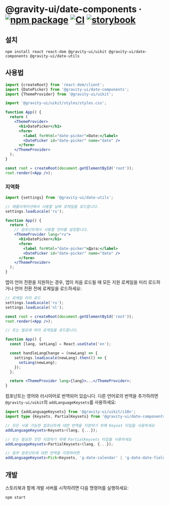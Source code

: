 # @gravity-ui/date-components · [![npm package](https://img.shields.io/npm/v/@gravity-ui/date-components)](https://www.npmjs.com/package/@gravity-ui/date-components) [![CI](https://img.shields.io/github/actions/workflow/status/gravity-ui/date-components/.github/workflows/ci.yml?label=CI&logo=github)](https://github.com/gravity-ui/date-components/actions/workflows/ci.yml?query=branch:main) [![storybook](https://img.shields.io/badge/Storybook-deployed-ff4685)](https://preview.gravity-ui.com/date-components/)

## 설치

```shell
npm install react react-dom @gravity-ui/uikit @gravity-ui/date-components @gravity-ui/date-utils
```

## 사용법

```jsx
import {createRoot} from 'react-dom/client';
import {DatePicker} from '@gravity-ui/date-components';
import {ThemeProvider} from '@gravity-ui/uikit';

import '@gravity-ui/uikit/styles/styles.css';

function App() {
  return (
    <ThemeProvider>
      <h1>DatePicker</h1>
      <form>
        <label forHtml="date-picker">Date:</label>
        <DatePicker id="date-picker" name="date" />
      </form>
    </ThemeProvider>
  );
}

const root = createRoot(document.getElementById('root'));
root.render(<App />);
```

### 지역화

```jsx
import {settings} from '@gravity-ui/date-utils';

// 애플리케이션에서 사용할 날짜 로케일을 로드합니다.
settings.loadLocale('ru');

function App() {
  return (
    // 컴포넌트에서 사용할 언어를 설정합니다.
    <ThemeProvider lang="ru">
      <h1>DatePicker</h1>
      <form>
        <label forHtml="date-picker">Дата:</label>
        <DatePicker id="date-picker" name="date" />
      </form>
    </ThemeProvider>
  );
}
```

앱이 언어 전환을 지원하는 경우, 앱이 처음 로드될 때 모든 지원 로케일을 미리 로드하거나 언어 전환 전에 로케일을 로드하세요:

```jsx
// 로케일 미리 로드
settings.loadLocale('ru');
settings.loadLocale('nl');

const root = createRoot(document.getElementById('root'));
root.render(<App />);

// 또는 필요에 따라 로케일을 로드합니다.

function App() {
  const [lang, setLang] = React.useState('en');

  const handleLangChange = (newLang) => {
    settings.loadLocale(newLang).then(() => {
      setLang(newLang);
    });
  };

  return <ThemeProvider lang={lang}>...</ThemeProvider>;
}
```

컴포넌트는 영어와 러시아어로 번역되어 있습니다. 다른 언어로의 번역을 추가하려면 `@gravity-ui/uikit`의 `addLanguageKeysets`를 사용하세요:

```ts
import {addLanguageKeysets} from '@gravity-ui/uikit/i18n';
import type {Keysets, PartialKeysets} from '@gravity-ui/date-components';

// 모든 사용 가능한 컴포넌트에 대한 번역을 지정하기 위해 Keyset 타입을 사용하세요
addLanguageKeysets<Keysets>(lang, {...});

// 또는 필요한 것만 지정하기 위해 PartialKeysets 타입을 사용하세요
addLanguageKeysets<PartialKeysets>(lang, {...});

// 일부 컴포넌트에 대한 번역을 지정하려면
addLanguageKeysets<Pick<Keysets, 'g-date-calendar' | 'g-date-date-field' | 'g-date-date-picker'>>(lang, {...});
```

## 개발

스토리북과 함께 개발 서버를 시작하려면 다음 명령어를 실행하세요:

```shell
npm start
```